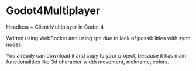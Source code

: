 # Godot4Multiplayer
Headless + Client Multiplayer in Godot 4

Written using WebSocket and using rpc due to lack of possibilities with sync nodes. 

You already can download it and copy to your project, because it has main functionalities like 3d character width movement, nickname, colors. 
